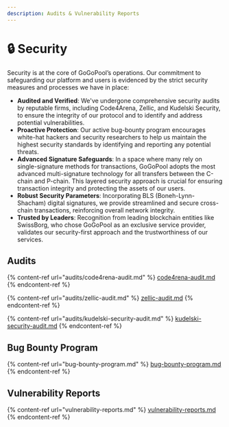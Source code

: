 ```yaml
---
description: Audits & Vulnerability Reports
---
```


# 🔒 Security

Security is at the core of GoGoPool’s operations. Our commitment to safeguarding our platform and users is evidenced by the strict security measures and processes we have in place:

* **Audited and Verified**: We've undergone comprehensive security audits by reputable firms, including Code4Arena, Zellic, and Kudelski Security, to ensure the integrity of our protocol and to identify and address potential vulnerabilities.
* **Proactive Protection**: Our active bug-bounty program encourages white-hat hackers and security researchers to help us maintain the highest security standards by identifying and reporting any potential threats.
* **Advanced Signature Safeguards**: In a space where many rely on single-signature methods for transactions, GoGoPool adopts the most advanced multi-signature technology for all transfers between the C-chain and P-chain. This layered security approach is crucial for ensuring transaction integrity and protecting the assets of our users.
* **Robust Security Parameters**: Incorporating BLS (Boneh-Lynn-Shacham) digital signatures, we provide streamlined and secure cross-chain transactions, reinforcing overall network integrity.
* **Trusted by Leaders**: Recognition from leading blockchain entities like SwissBorg, who chose GoGoPool as an exclusive service provider, validates our security-first approach and the trustworthiness of our services.

## Audits

{% content-ref url="audits/code4rena-audit.md" %}
[code4rena-audit.md](audits/code4rena-audit.md)
{% endcontent-ref %}

{% content-ref url="audits/zellic-audit.md" %}
[zellic-audit.md](audits/zellic-audit.md)
{% endcontent-ref %}

{% content-ref url="audits/kudelski-security-audit.md" %}
[kudelski-security-audit.md](audits/kudelski-security-audit.md)
{% endcontent-ref %}

## Bug Bounty Program

{% content-ref url="bug-bounty-program.md" %}
[bug-bounty-program.md](bug-bounty-program.md)
{% endcontent-ref %}

## Vulnerability Reports

{% content-ref url="vulnerability-reports.md" %}
[vulnerability-reports.md](vulnerability-reports.md)
{% endcontent-ref %}

